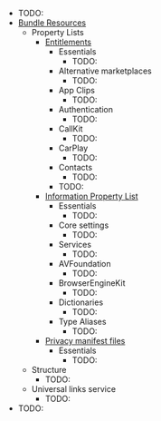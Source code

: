 * TODO:
* [Bundle Resources](documentation.bundleresources.md)
  * Property Lists
    * [Entitlements](documentation.bundleresources.entitlements.md)
      * Essentials
        * TODO:
      * Alternative marketplaces
        * TODO:
      * App Clips
        * TODO:
      * Authentication
        * TODO:
      * CallKit
        * TODO:
      * CarPlay
        * TODO:
      * Contacts
        * TODO:
      * TODO:
    * [Information Property List](documentation.bundleresources.information-property-list.md)
      * Essentials
        * TODO:
      * Core settings
        * TODO:
      * Services
        * TODO:
      * AVFoundation
        * TODO:
      * BrowserEngineKit
        * TODO:
      * Dictionaries
        * TODO:
      * Type Aliases
        * TODO:
    * [Privacy manifest files](documentation.bundleresources.privacy-manifest-files.md)
      * Essentials
        * TODO:
  * Structure
    * TODO:
  * Universal links service
    * TODO:
* TODO: